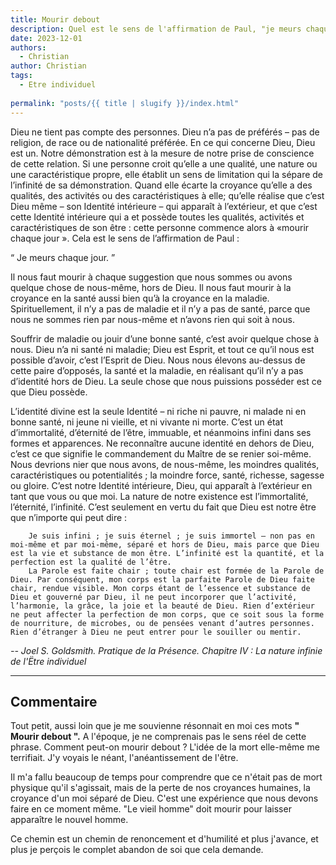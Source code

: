 ```yaml
---
title: Mourir debout
description: Quel est le sens de l'affirmation de Paul, "je meurs chaque jour" 
date: 2023-12-01
authors:
  - Christian
author: Christian
tags: 
  - Etre individuel
  
permalink: "posts/{{ title | slugify }}/index.html"
---
```


Dieu ne tient pas compte des personnes. Dieu n’a pas de
préférés – pas de religion, de race ou de nationalité préférée.
En ce qui concerne Dieu, Dieu est un. Notre démonstration est
à la mesure de notre prise de conscience de cette relation. Si
une personne croit qu’elle a une qualité, une nature ou une
caractéristique propre, elle établit un sens de limitation qui la
sépare de l’infinité de sa démonstration. Quand elle écarte la
croyance qu’elle a des qualités, des activités ou des caractéristiques
à elle; qu’elle réalise que c’est Dieu même – son Identité
intérieure – qui apparaît à l’extérieur, et que c’est cette Identité
intérieure qui a et possède toutes les qualités, activités et
caractéristiques de son être : cette personne commence alors à
«mourir chaque jour ».
Cela est le sens de l’affirmation de Paul :   
 
 <q> Je meurs chaque jour. </q> 

 
 Il nous faut mourir à chaque suggestion que nous sommes
ou avons quelque chose de nous-même, hors de Dieu. Il
nous faut mourir à la croyance en la santé aussi bien qu’à la
croyance en la maladie. Spirituellement, il n’y a pas de maladie
et il n’y a pas de santé, parce que nous ne sommes rien par
nous-même et n’avons rien qui soit à nous.
  
 Souffrir de maladie ou jouir d’une bonne santé, c’est avoir quelque chose à nous.
Dieu n’a ni santé ni maladie; Dieu est Esprit, et tout ce qu’il
nous est possible d’avoir, c’est l’Esprit de Dieu. Nous nous élevons
au-dessus de cette paire d’opposés, la santé et la maladie,
en réalisant qu’il n’y a pas d’identité hors de Dieu. La seule
chose que nous puissions posséder est ce que Dieu possède.  


L’identité divine est la seule Identité – ni riche ni pauvre, ni
malade ni en bonne santé, ni jeune ni vieille, et ni vivante ni
morte. C’est un état d’immortalité, d’éternité de l’être, immuable,
et néanmoins infini dans ses formes et apparences. Ne reconnaître
aucune identité en dehors de Dieu, c’est ce que signifie
le commandement du Maître de se renier soi-même. Nous
devrions nier que nous avons, de nous-même, les moindres
qualités, caractéristiques ou potentialités ; la moindre force,
santé, richesse, sagesse ou gloire. C’est notre Identité intérieure,
Dieu, qui apparaît à l’extérieur en tant que vous ou
que moi.
La nature de notre existence est l’immortalité, l’éternité,
l’infinité. C’est seulement en vertu du fait que Dieu est notre
être que n’importe qui peut dire :

```
	Je suis infini ; je suis éternel ; je suis immortel – non pas en moi-même et par moi-même, séparé et hors de Dieu, mais parce que Dieu est la vie et substance de mon être. L’infinité est la quantité, et la perfection est la qualité de l’être.
	La Parole est faite chair ; toute chair est formée de la Parole de Dieu. Par conséquent, mon corps est la parfaite Parole de Dieu faite chair, rendue visible. Mon corps étant de l’essence et substance de Dieu et gouverné par Dieu, il ne peut incorporer que l’activité, l’harmonie, la grâce, la joie et la beauté de Dieu. Rien d’extérieur ne peut affecter la perfection de mon corps, que ce soit sous la forme de nourriture, de microbes, ou de pensées venant d’autres personnes. Rien d’étranger à Dieu ne peut entrer pour le souiller ou mentir.
```

 <cite class="poem"> -- Joel S. Goldsmith. <stong>Pratique de la Présence</strong>. Chapitre IV : La nature infinie de l'Ëtre individuel</cite>

<hr>

## Commentaire

Tout petit, aussi loin que je me souvienne résonnait en moi ces mots <strong>" Mourir debout ".</strong> A l'époque, je ne comprenais pas le sens réel de cette phrase. Comment peut-on mourir debout ? L'idée de la mort elle-même me terrifiait. J'y voyais le néant, l'anéantissement de l'être.

Il m'a fallu beaucoup de temps pour comprendre que ce n'était pas de mort physique qu'il s'agissait, mais de la perte de nos croyances humaines, la croyance d'un moi séparé de Dieu. C'est une expérience que nous devons faire en ce moment même. "Le vieil homme" doit mourir pour laisser apparaître le nouvel homme.

Ce chemin est un chemin de renoncement et d'humilité et plus j'avance, et plus je perçois le complet abandon de soi que cela demande.

